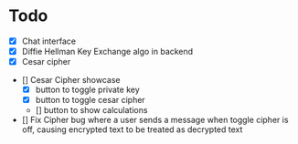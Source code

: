 # Todo
- [x] Chat interface
- [x] Diffie Hellman Key Exchange algo in backend
- [x] Cesar cipher  
- [] Cesar Cipher showcase
    - [x] button to toggle private key
    - [X] button to toggle cesar cipher
    - [] button to show calculations
- [] Fix Cipher bug where a user sends a message when toggle cipher is off, causing encrypted text to be treated as decrypted text
